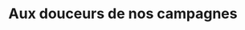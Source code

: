 ---
title: "Aux douceurs de nos campagnes"
url: /avioth/aux-douceurs-de-nos-campagnes/
shop: commodité
---